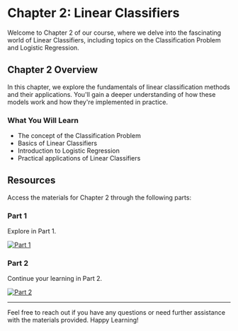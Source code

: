 # Chapter 2: Linear Classifiers

Welcome to Chapter 2 of our course, where we delve into the fascinating world of Linear Classifiers, including topics on the Classification Problem and Logistic Regression.

## Chapter 2 Overview

In this chapter, we explore the fundamentals of linear classification methods and their applications. You'll gain a deeper understanding of how these models work and how they're implemented in practice.

### What You Will Learn

- The concept of the Classification Problem
- Basics of Linear Classifiers
- Introduction to Logistic Regression
- Practical applications of Linear Classifiers

## Resources

Access the materials for Chapter 2 through the following parts:

### Part 1

Explore in Part 1.

[![Part 1](https://img.shields.io/badge/Access-Part%201-blue?style=flat-square&logo=github)](https://github.com/MJAHMADEE/MachineLearning2024W/tree/main/Chapter%202%20-%20Linear%20Classifiers/Part%201)

### Part 2

Continue your learning in Part 2.

[![Part 2](https://img.shields.io/badge/Access-Part%202-blue?style=flat-square&logo=github)](https://github.com/MJAHMADEE/MachineLearning2024W/tree/main/Chapter%202%20-%20Linear%20Classifiers/Part%202)

---

Feel free to reach out if you have any questions or need further assistance with the materials provided. Happy Learning!

